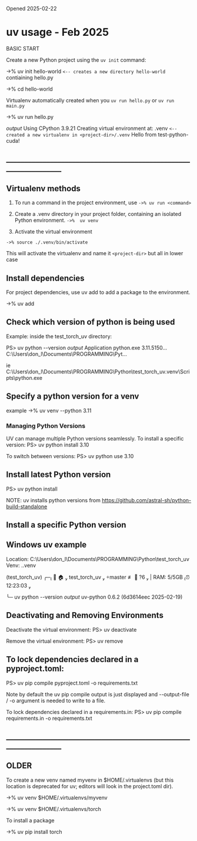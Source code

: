 Opened 2025-02-22


# uv usage - Feb 2025

BASIC START

Create a new Python project using the `uv init` command:


->% uv init hello-world                                                 `<-- creates a new directory hello-world` contiaining hello.py

->%  cd hello-world

Virtualenv automatically created when you `uv run hello.py` or `uv run main.py`

->% uv run hello.py

_output_
Using CPython 3.9.21
Creating virtual environment at: .venv                                  `<-- created a new virtualenv in <project-dir>/.venv`
Hello from test-python-cuda!
## _________________________________________________________________

## Virtualenv methods

1. To run a command in the project environment, use 
`->% uv run <command>`

2. Create a .venv directory in your project folder, containing an isolated Python environment.
`->%  uv venv`

3. Activate the virtual environment

`->% source ./.venv/bin/activate`

This will activate the virtualenv and name it `<project-dir>` but all in lower case

## Install dependencies
For project dependencies, use uv add to add a package to the environment. 

->% uv add <package> 

## Check which version of python is being used

Example: inside the test_torch_uv directory:

PS> uv python --version
_output_
Application     python.exe                                         3.11.5150… C:\Users\don_l\Documents\PROGRAMMING\Pyt…

ie 
C:\Users\don_l\Documents\PROGRAMMING\Python\test_torch_uv\.venv\Scripts\python.exe




## Specify a python version for a venv
example
->% uv venv --python 3.11

### Managing Python Versions

UV can manage multiple Python versions seamlessly. To install a specific version:
PS>  uv python install 3.10

To switch between versions:
PS> uv python use 3.10

## Install latest Python version

PS> uv python install 

NOTE: uv installs python versions from 
https://github.com/astral-sh/python-build-standalone

## Install a specific Python version
## Windows uv example
Location: C:\Users\don_l\Documents\PROGRAMMING\Python\test_torch_uv
Venv: .\.venv

(test_torch_uv)
╭─    🏠   test_torch_uv  master ≢  ?6                                               | RAM: 5/5GB ⏰  12:23:03 

╰─ uv python --version
_output_
uv-python 0.6.2 (6d3614eec 2025-02-19)

## Deactivating and Removing Environments

Deactivate the virtual environment:
PS> uv deactivate

Remove the virtual environment:
PS> uv remove

## To lock dependencies declared in a pyproject.toml:

PS> uv pip compile pyproject.toml -o requirements.txt

Note by default the uv pip compile output is just displayed and --output-file / -o argument is needed to write to a file.

To lock dependencies declared in a requirements.in:
PS>  uv pip compile requirements.in -o requirements.txt

## _________________________________________________________________
## OLDER 

To create a new venv named myvenv in $HOME/.virtualenvs (but this location is deprecated for uv; editors will look in the project.toml dir).

->% uv venv $HOME/.virtualenvs/myvenv 

->% uv venv $HOME/.virtualenvs/torch




To install a package

->% uv pip install torch


